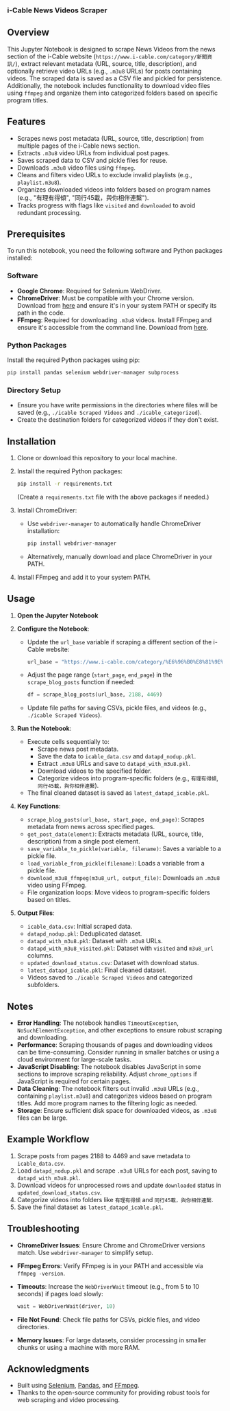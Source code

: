 ### i-Cable News Videos Scraper

## Overview

This Jupyter Notebook is designed to scrape News Videos from the news section of the i-Cable website (`https://www.i-cable.com/category/新聞資訊/`), extract relevant metadata (URL, source, title, description), and optionally retrieve video URLs (e.g., `.m3u8` URLs) for posts containing videos. The scraped data is saved as a CSV file and pickled for persistence. Additionally, the notebook includes functionality to download video files using `ffmpeg` and organize them into categorized folders based on specific program titles.

## Features

- Scrapes news post metadata (URL, source, title, description) from multiple pages of the i-Cable news section.
- Extracts `.m3u8` video URLs from individual post pages.
- Saves scraped data to CSV and pickle files for reuse.
- Downloads `.m3u8` video files using `ffmpeg`.
- Cleans and filters video URLs to exclude invalid playlists (e.g., `playlist.m3u8`).
- Organizes downloaded videos into folders based on program names (e.g., "有理有得傾", "同行45載，與你相伴連繫").
- Tracks progress with flags like `visited` and `downloaded` to avoid redundant processing.

## Prerequisites

To run this notebook, you need the following software and Python packages installed:

### Software

- **Google Chrome**: Required for Selenium WebDriver.
- **ChromeDriver**: Must be compatible with your Chrome version. Download from [here](https://chromedriver.chromium.org/downloads) and ensure it's in your system PATH or specify its path in the code.
- **FFmpeg**: Required for downloading `.m3u8` videos. Install FFmpeg and ensure it's accessible from the command line. Download from [here](https://ffmpeg.org/download.html).

### Python Packages

Install the required Python packages using pip:

```bash
pip install pandas selenium webdriver-manager subprocess
```

### Directory Setup

- Ensure you have write permissions in the directories where files will be saved (e.g., `./icable Scraped Videos` and `./icable_categorized`).
- Create the destination folders for categorized videos if they don't exist.

## Installation

1. Clone or download this repository to your local machine.

2. Install the required Python packages:

   ```bash
   pip install -r requirements.txt
   ```

   (Create a `requirements.txt` file with the above packages if needed.)

3. Install ChromeDriver:

   - Use `webdriver-manager` to automatically handle ChromeDriver installation:

     ```python
     pip install webdriver-manager
     ```

   - Alternatively, manually download and place ChromeDriver in your PATH.

4. Install FFmpeg and add it to your system PATH.

## Usage

1. **Open the Jupyter Notebook**

2. **Configure the Notebook**:

   - Update the `url_base` variable if scraping a different section of the i-Cable website:

     ```python
     url_base = "https://www.i-cable.com/category/%E6%96%B0%E8%81%9E%E8%B3%87%E8%A8%8A/"
     ```

   - Adjust the page range (`start_page`, `end_page`) in the `scrape_blog_posts` function if needed:

     ```python
     df = scrape_blog_posts(url_base, 2188, 4469)
     ```

   - Update file paths for saving CSVs, pickle files, and videos (e.g., `./icable Scraped Videos`).

3. **Run the Notebook**:

   - Execute cells sequentially to:
     - Scrape news post metadata.
     - Save the data to `icable_data.csv` and `datapd_nodup.pkl`.
     - Extract `.m3u8` URLs and save to `datapd_with_m3u8.pkl`.
     - Download videos to the specified folder.
     - Categorize videos into program-specific folders (e.g., `有理有得傾`, `同行45載，與你相伴連繫`).
   - The final cleaned dataset is saved as `latest_datapd_icable.pkl`.

4. **Key Functions**:

   - `scrape_blog_posts(url_base, start_page, end_page)`: Scrapes metadata from news across specified pages.
   - `get_post_data(element)`: Extracts metadata (URL, source, title, description) from a single post element.
   - `save_variable_to_pickle(variable, filename)`: Saves a variable to a pickle file.
   - `load_variable_from_pickle(filename)`: Loads a variable from a pickle file.
   - `download_m3u8_ffmpeg(m3u8_url, output_file)`: Downloads an `.m3u8` video using FFmpeg.
   - File organization loops: Move videos to program-specific folders based on titles.

5. **Output Files**:

   - `icable_data.csv`: Initial scraped data.
   - `datapd_nodup.pkl`: Deduplicated dataset.
   - `datapd_with_m3u8.pkl`: Dataset with `.m3u8` URLs.
   - `datapd_with_m3u8_visited.pkl`: Dataset with `visited` and `m3u8_url` columns.
   - `updated_download_status.csv`: Dataset with download status.
   - `latest_datapd_icable.pkl`: Final cleaned dataset.
   - Videos saved to `./icable Scraped Videos` and categorized subfolders.

## Notes

- **Error Handling**: The notebook handles `TimeoutException`, `NoSuchElementException`, and other exceptions to ensure robust scraping and downloading.
- **Performance**: Scraping thousands of pages and downloading videos can be time-consuming. Consider running in smaller batches or using a cloud environment for large-scale tasks.
- **JavaScript Disabling**: The notebook disables JavaScript in some sections to improve scraping reliability. Adjust `chrome_options` if JavaScript is required for certain pages.
- **Data Cleaning**: The notebook filters out invalid `.m3u8` URLs (e.g., containing `playlist.m3u8`) and categorizes videos based on program titles. Add more program names to the filtering logic as needed.
- **Storage**: Ensure sufficient disk space for downloaded videos, as `.m3u8` files can be large.

## Example Workflow

1. Scrape posts from pages 2188 to 4469 and save metadata to `icable_data.csv`.
2. Load `datapd_nodup.pkl` and scrape `.m3u8` URLs for each post, saving to `datapd_with_m3u8.pkl`.
3. Download videos for unprocessed rows and update `downloaded` status in `updated_download_status.csv`.
4. Categorize videos into folders like `有理有得傾` and `同行45載，與你相伴連繫`.
5. Save the final dataset as `latest_datapd_icable.pkl`.

## Troubleshooting

- **ChromeDriver Issues**: Ensure Chrome and ChromeDriver versions match. Use `webdriver-manager` to simplify setup.

- **FFmpeg Errors**: Verify FFmpeg is in your PATH and accessible via `ffmpeg -version`.

- **Timeouts**: Increase the `WebDriverWait` timeout (e.g., from 5 to 10 seconds) if pages load slowly:

  ```python
  wait = WebDriverWait(driver, 10)
  ```

- **File Not Found**: Check file paths for CSVs, pickle files, and video directories.

- **Memory Issues**: For large datasets, consider processing in smaller chunks or using a machine with more RAM.


## Acknowledgments

- Built using [Selenium](https://www.selenium.dev/), [Pandas](https://pandas.pydata.org/), and [FFmpeg](https://ffmpeg.org/).
- Thanks to the open-source community for providing robust tools for web scraping and video processing.